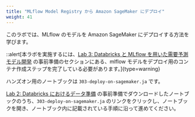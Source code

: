 ```yaml
---
title: "MLflow Model Registry から Amazon SageMaker にデプロイ"
weight: 41
---
```


このラボでは、MLflow のモデルを Amazon SageMaker にデプロイする方法を学びます。

::alert[本ラボを実施するには、[Lab 3: Databricks と MLflow を用いた需要予測モデル開発](/03-machine-learning) の事前準備のセクションにある、mlflow モデルをデプロイ用のコンテナ作成ステップを完了している必要があります。]{type=warning}

ハンズオン用のノートブックは `303-deploy-on-sagemaker.ja` です。

[Lab 2: Databricks におけるデータ準備](/02-data-preparation) の事前準備でダウンロードしたノートブックのうち、`303-deploy-on-sagemaker.ja` のリンクをクリックし、ノートブックを開き、ノートブック内に記載されている手順に沿って進めてください。
